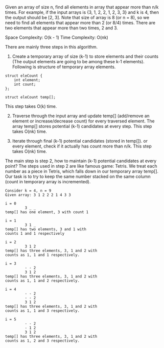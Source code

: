 Given an array of size n, find all elements in array that appear more than n/k times. For example, if the input arrays is {3, 1, 2, 2, 1, 2, 3, 3} and k is 4, then the output should be [2, 3]. Note that size of array is 8 (or n = 8), so we need to find all elements that appear more than 2 (or 8/4) times. There are two elements that appear more than two times, 2 and 3. 

Space Complexity: O(k - 1)
Time Complexity: O(nk)

There are mainly three steps in this algorithm.


1) Create a temporary array of size (k-1) to store elements and their counts (The output elements are going to be among these k-1 elements). Following is structure of temporary array elements. 

```
struct eleCount {
    int element;
    int count;
}; 

struct eleCount temp[];
```
This step takes O(k) time. 

2) Traverse through the input array and update temp[] (add/remove an element or increase/decrease count) for every traversed element. The array temp[] stores potential (k-1) candidates at every step. This step takes O(nk) time.

3) Iterate through final (k-1) potential candidates (stored in temp[]). or every element, check if it actually has count more than n/k. This step takes O(nk) time.

The main step is step 2, how to maintain (k-1) potential candidates at every point? The steps used in step 2 are like famous game: Tetris. We treat each number as a piece in Tetris, which falls down in our temporary array temp[]. Our task is to try to keep the same number stacked on the same column (count in temporary array is incremented).

```
Consider k = 4, n = 9 
Given array: 3 1 2 2 2 1 4 3 3 

i = 0
         3 _ _
temp[] has one element, 3 with count 1

i = 1
         3 1 _
temp[] has two elements, 3 and 1 with 
counts 1 and 1 respectively

i = 2
         3 1 2
temp[] has three elements, 3, 1 and 2 with
counts as 1, 1 and 1 respectively.

i = 3
         - - 2 
         3 1 2
temp[] has three elements, 3, 1 and 2 with
counts as 1, 1 and 2 respectively.

i = 4
         - - 2 
         - - 2 
         3 1 2
temp[] has three elements, 3, 1 and 2 with
counts as 1, 1 and 3 respectively.

i = 5
         - - 2 
         - 1 2 
         3 1 2
temp[] has three elements, 3, 1 and 2 with
counts as 1, 2 and 3 respectively.
```
